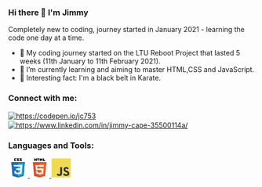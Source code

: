 ### Hi there 👋 I'm Jimmy ###
Completely new to coding, journey started in January 2021 - learning the code one day at a time. 

- 🔭 My coding journey started on the LTU Reboot Project that lasted 5 weeks (11th January to 11th February 2021).
- 🌱 I’m currently learning and aiming to master HTML,CSS and JavaScript.
- 🥋 Interesting fact: I'm a black belt in Karate.

<h3 align="left">Connect with me:</h3>
<p align="left">
<a href="https://codepen.io/https://codepen.io/jc753" target="blank"><img align="center" src="https://cdn.jsdelivr.net/npm/simple-icons@3.0.1/icons/codepen.svg" alt="https://codepen.io/jc753" height="30" width="40" /></a>
<a href="https://linkedin.com/in/https://www.linkedin.com/in/jimmy-cape-35500114a/" target="blank"><img align="center" src="https://cdn.jsdelivr.net/npm/simple-icons@3.0.1/icons/linkedin.svg" alt="https://www.linkedin.com/in/jimmy-cape-35500114a/" height="30" width="40" /></a>
</p>

<h3 align="left">Languages and Tools:</h3>
<p align="left"> <a href="https://www.w3schools.com/css/" target="_blank"> <img src="https://raw.githubusercontent.com/devicons/devicon/master/icons/css3/css3-original-wordmark.svg" alt="css3" width="40" height="40"/> </a> <a href="https://www.w3.org/html/" target="_blank"> <img src="https://raw.githubusercontent.com/devicons/devicon/master/icons/html5/html5-original-wordmark.svg" alt="html5" width="40" height="40"/> </a> <a href="https://developer.mozilla.org/en-US/docs/Web/JavaScript" target="_blank"> <img src="https://raw.githubusercontent.com/devicons/devicon/master/icons/javascript/javascript-original.svg" alt="javascript" width="40" height="40"/> </a> </p>
